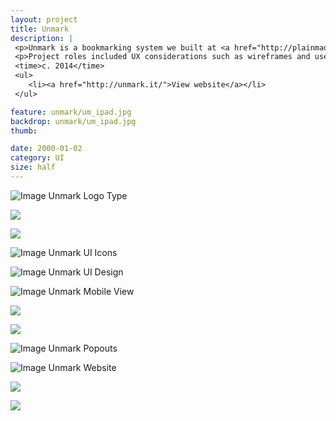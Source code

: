 ```yaml
---
layout: project
title: Unmark
description: |
 <p>Unmark is a bookmarking system we built at <a href="http://plainmade.com">Plain</a> to help people turn the things they save from the web into actionable items. We call it the to-do list for bookmarks. It's a progressive web app that works across all devices.</p>
 <p>Project roles included UX considerations such as wireframes and user flow charts, feature planning and spec documents, interface design, icon design, branding, website design and development.</p> 
 <time>c. 2014</time>
 <ul>
 	<li><a href="http://unmark.it/">View website</a></li>
 </ul>

feature: unmark/um_ipad.jpg
backdrop: unmark/um_ipad.jpg
thumb:

date: 2000-01-02
category: UI
size: half
---
```


![Image Unmark Logo Type]({{site.project_img_path}}unmark/um_text.jpg)

<p class="half"><img src="{{site.project_img_path}}unmark/um_mark.jpg"></p>
<p class="half"><img src="{{site.project_img_path}}unmark/um_breakdown.jpg"></p>

![Image Unmark UI Icons]({{site.project_img_path}}unmark/um_icons.jpg)

![Image Unmark UI Design]({{site.project_img_path}}unmark/um_stream.jpg)

![Image Unmark Mobile View]({{site.project_img_path}}unmark/um_mobile.jpg)

<p class="half"><img src="{{site.project_img_path}}unmark/um_chrome.jpg"></p>
<p class="half"><img src="{{site.project_img_path}}unmark/um_handy_blue.jpg"></p>

![Image Unmark Popouts]({{site.project_img_path}}unmark/um_popout.jpg)

![Image Unmark Website]({{site.project_img_path}}unmark/um_site.jpg)

<p class="half"><img src="{{site.project_img_path}}unmark/demo.gif"></p>
<p class="half"><img src="{{site.project_img_path}}unmark/website_animation.gif"></p>